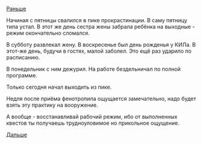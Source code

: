 [Раньше](2015.08.13.md)

Начиная с пятницы свалился в пике прокрастинации.
В саму пятницу типа устал. В этот же день сестра жены забрала ребёнка на выходные - режим окончательно сломался.

В субботу развлекал жену.
В воскресенье был день рожденья у КИЛа. В этот-же день, будучи в гостях, малой заболел. Это ещё раз ударило по расписанию.

В понедельник с ним дежурил. На работе бездельничал по полной программе.

Только сегодня начал выходить из пике.

Недля после приёма фенотропила ощущается замечательно, надо будет взять эту практику на вооружение.

А вообще - восстанавливай рабочий режим, ибо от выполненных квестов ты получаешь трудноуловимое но прикольное ощущение.

[Дальше](2015.08.21.md)